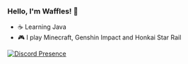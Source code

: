 ### Hello, I'm Waffles! 🧇

- ☕ Learning Java
- 🎮 I play Minecraft, Genshin Impact and Honkai Star Rail

[![Discord Presence](https://lanyard.cnrad.dev/api/442126761652649994?showDisplayName=true&idleMessage=:Coffee%20Language)](https://discord.com/users/442126761652649994)

<!--
**Waffles3438/Waffles3438** is a ✨ _special_ ✨ repository because its `README.md` (this file) appears on your GitHub profile.

Here are some ideas to get you started:

- 🔭 I’m currently working on ...
- 🌱 I’m currently learning ...
- 👯 I’m looking to collaborate on ...
- 🤔 I’m looking for help with ...
- 💬 Ask me about ...
- 📫 How to reach me: ...
- 😄 Pronouns: ...
- ⚡ Fun fact: ...
-->
